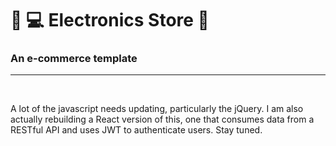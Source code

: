 # :office: :computer: Electronics Store :iphone:

### An e-commerce template
------------------------------------
<br>

A lot of the javascript needs updating, particularly the jQuery. I am also actually rebuilding a React version of this, one that consumes data from a RESTful API and uses JWT to authenticate users. Stay tuned.
<br><br>
